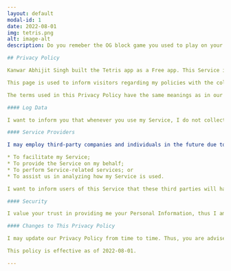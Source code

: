 ```yaml
---
layout: default
modal-id: 1
date: 2022-08-01
img: tetris.png
alt: image-alt
description: Do you remeber the OG block game you used to play on your retro console? Well, this is the same Tetris but on steroids!

## Privacy Policy

Kanwar Abhijit Singh built the Tetris app as a Free app. This Service is provided by Kanwar Abhijit Singh at no cost and is intended for use as is.

This page is used to inform visitors regarding my policies with the collection, use, and disclosure of Personal Information if anyone decided to use my Service.

The terms used in this Privacy Policy have the same meanings as in our Terms and Conditions, which are accessible at Tetris unless otherwise defined in this Privacy Policy.

#### Log Data

I want to inform you that whenever you use my Service, I do not collect any Personal Data and Information (through third-party products) on your phone. 

#### Service Providers

I may employ third-party companies and individuals in the future due to the following reasons:

* To facilitate my Service;
* To provide the Service on my behalf;
* To perform Service-related services; or
* To assist us in analyzing how my Service is used.

I want to inform users of this Service that these third parties will have access to their Personal Information. The reason is to perform the tasks assigned to them on my behalf. However, they will be obligated not to disclose or use the information for any other purpose.

#### Security

I value your trust in providing me your Personal Information, thus I am striving to use commercially acceptable means of protecting it. But remember that no method of transmission over the internet, or method of electronic storage is 100% secure and reliable, and I cannot guarantee its absolute security.

#### Changes to This Privacy Policy

I may update our Privacy Policy from time to time. Thus, you are advised to review this page periodically for any changes. I will notify you of any changes by posting the new Privacy Policy on this page.

This policy is effective as of 2022-08-01.

---
```

